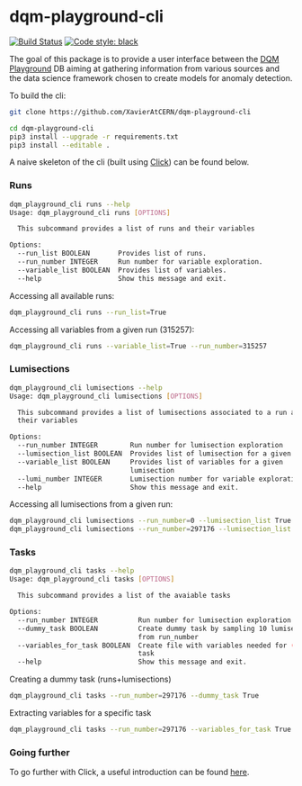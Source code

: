 # dqm-playground-cli

[![Build Status](https://app.travis-ci.com/XavierAtCERN/dqm-playground-cli.svg?branch=main)](https://app.travis-ci.com/XavierAtCERN/dqm-playground-cli)
[![Code style: black](https://img.shields.io/badge/code%20style-black-000000.svg)](https://github.com/psf/black)

The goal of this package is to provide a user interface between the [DQM Playground](https://github.com/CMSTrackerDPG/MLplayground) DB aiming at gathering information from various sources and the data science framework chosen to create models for anomaly detection.

To build the cli:
```bash
git clone https://github.com/XavierAtCERN/dqm-playground-cli

cd dqm-playground-cli
pip3 install --upgrade -r requirements.txt
pip3 install --editable .
```

A naive skeleton of the cli (built using [Click](https://click.palletsprojects.com/en/8.0.x/)) can be found below.

### Runs
```bash
dqm_playground_cli runs --help
Usage: dqm_playground_cli runs [OPTIONS]

  This subcommand provides a list of runs and their variables

Options:
  --run_list BOOLEAN       Provides list of runs.
  --run_number INTEGER     Run number for variable exploration.
  --variable_list BOOLEAN  Provides list of variables.
  --help                   Show this message and exit.
```

Accessing all available runs:
```bash
dqm_playground_cli runs --run_list=True
```

Accessing all variables from a given run (315257):
```bash
dqm_playground_cli runs --variable_list=True --run_number=315257
```

### Lumisections

```bash
dqm_playground_cli lumisections --help
Usage: dqm_playground_cli lumisections [OPTIONS]

  This subcommand provides a list of lumisections associated to a run and
  their variables

Options:
  --run_number INTEGER        Run number for lumisection exploration
  --lumisection_list BOOLEAN  Provides list of lumisection for a given run
  --variable_list BOOLEAN     Provides list of variables for a given
                              lumisection
  --lumi_number INTEGER       Lumisection number for variable exploration
  --help                      Show this message and exit.
```

Accessing all lumisections from a given run:
```bash
dqm_playground_cli lumisections --run_number=0 --lumisection_list True # run not in the DB
dqm_playground_cli lumisections --run_number=297176 --lumisection_list True # run in the DB
```

### Tasks

```bash
dqm_playground_cli tasks --help
Usage: dqm_playground_cli tasks [OPTIONS]

  This subcommand provides a list of the avaiable tasks

Options:
  --run_number INTEGER          Run number for lumisection exploration
  --dummy_task BOOLEAN          Create dummy task by sampling 10 lumisections
                                from run_number
  --variables_for_task BOOLEAN  Create file with variables needed for (dummy)
                                task
  --help                        Show this message and exit.
```

Creating a dummy task (runs+lumisections)
```bash
dqm_playground_cli tasks --run_number=297176 --dummy_task True
```

Extracting variables for a specific task
```bash
dqm_playground_cli tasks --run_number=297176 --variables_for_task True
```

### Going further

To go further with Click, a useful introduction can be found [here](https://www.youtube.com/watch?v=kNke39OZ2k0).
